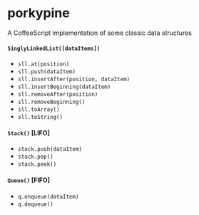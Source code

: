 porkypine
=========

A CoffeeScript implementation of some classic data structures

#### `SinglyLinkedList([dataItems])`
 * `sll.at(position)`
 * `sll.push(dataItem)`
 * `sll.insertAfter(position, dataItem)`
 * `sll.insertBeginning(dataItem)`
 * `sll.removeAfter(position)`
 * `sll.removeBeginning()`
 * `sll.toArray()`
 * `sll.toString()`

#### `Stack()` [LIFO]
 * `stack.push(dataItem)`
 * `stack.pop()`
 * `stack.peek()`

#### `Queue()` [FIFO]
 * `q.enqueue(dataItem)`
 * `q.dequeue()`

